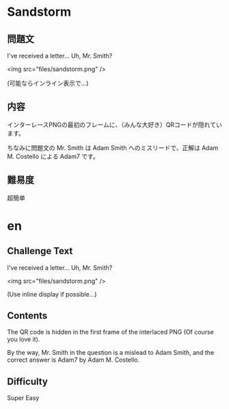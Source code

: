 Sandstorm
====

## 問題文

I've received a letter... Uh, Mr. Smith?

&lt;img src="files/sandstorm.png" /&gt;

(可能ならインライン表示で…)


## 内容

インターレースPNGの最初のフレームに、（みんな大好き）QRコードが隠れています。

ちなみに問題文の Mr. Smith は Adam Smith へのミスリードで、正解は Adam M. Costello による Adam7 です。


## 難易度

超簡単


# en
## Challenge Text

I've received a letter... Uh, Mr. Smith?

&lt;img src="files/sandstorm.png" /&gt;

(Use inline display if possible…)


## Contents

The QR code is hidden in the first frame of the interlaced PNG (Of course you love it).

By the way, Mr. Smith in the question is a mislead to Adam Smith, and the correct answer is Adam7 by Adam M. Costello.



## Difficulty

Super Easy
